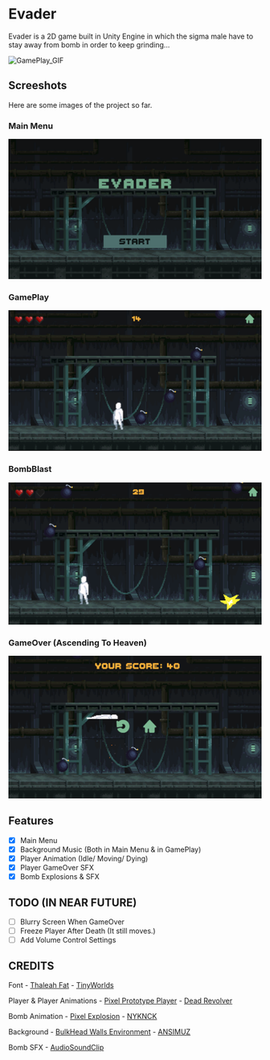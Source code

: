 # Evader

Evader is a 2D game built in Unity Engine in which the sigma male have to stay away from bomb in order to keep grinding...

![GamePlay_GIF](Images/GamePlay.gif)

## Screeshots

Here are some images of the project so far.

### Main Menu

![MainMenu](Images/MainMenu.png)

### GamePlay

![GamePlay](Images/GamePlay.png)

### BombBlast

![BombBlast](Images/BombBlast.png)

### GameOver (Ascending To Heaven)

![AscendingToHeaven](Images/AscendingToHeaven.png)

## Features

- [X] Main Menu
- [X] Background Music (Both in Main Menu & in GamePlay)
- [X] Player Animation (Idle/ Moving/ Dying)
- [X] Player GameOver SFX
- [X] Bomb Explosions & SFX

## TODO (IN NEAR FUTURE)

- [ ] Blurry Screen When GameOver
- [ ] Freeze Player After Death (It still moves.)
- [ ] Add Volume Control Settings

## CREDITS

Font - [Thaleah Fat](https://tinyworlds.itch.io/free-pixel-font-thaleah) - [TinyWorlds](https://tinyworlds.itch.io/)

Player & Player Animations - [Pixel Prototype Player](https://deadrevolver.itch.io/pixel-prototype-player-sprites) - [Dead Revolver](https://deadrevolver.itch.io/)

Bomb Animation - [Pixel Explosion](https://nyknck.itch.io/explosion) - [NYKNCK](https://nyknck.itch.io/explosion)

Background - [BulkHead Walls Environment](https://ansimuz.itch.io/bulkhead-walls-environment) - [ANSIMUZ](https://ansimuz.itch.io/)

Bomb SFX - [AudioSoundClip](https://audiosoundclips.com/8-bit-explosion-blast-sound-effects-sfx/)